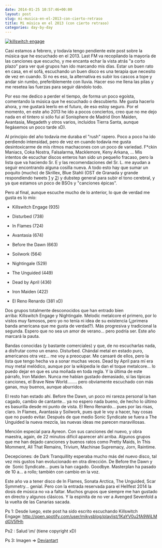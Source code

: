 ```yaml
---
date: 2014-01-25 10:57:46+00:00
layout: post
slug: mi-musica-en-el-2013-con-cierto-retraso
title: Mi música en el 2013 (con cierto retraso)
categories: day-by-day
---
```


[![killswitch engage](http://blog.migueljulian.com/wp-content/uploads/killswitch-engage.jpg)](http://blog.migueljulian.com/wp-content/uploads/killswitch-engage.jpg)

Casi estamos a febrero, y todavía tengo pendiente este post sobre la música que he escuchado en el 2013. Last FM va recopilando la mayoría de las canciones que escucho, y me encanta echar la vista atrás "a corto plazo" para ver qué grupos han ido marcando mis días. Estar un buen rato en casa, en el sofá, escuchando un buen disco es una terapia que necesito de vez en cuando. Si no es eso, la alternativa es subir los cascos a tope y andar sin rumbo, preferiblemente con lluvia. Hacer eso me llena las pilas y me resetea las fuerzas para seguir dándolo todo.

Por eso me dedico a perder el tiempo, de forma un poco egoísta, comentando la música que he escuchado o descubierto. Me gusta hacerlo ahora, y me gustará leerlo en el futuro, de eso estoy seguro. Por el momento, en este año 2013 he ido a pocos conciertos, creo que no me dejo nada en el tintero si sólo fui al Sonisphere de Madrid (Iron Maiden, Avantasia, Megadeth y otros varios, incluidos Tierra Santa, aunque llegásemos un poco tarde xD).

Al principio del año todavía me duraba el "rush" rapero. Poco a poco ha ido perdiendo intensidad, pero de vez en cuando todavía me gusta desintoxicarme de mis ritmos machacones con un poco de variedad. F*ckin Maniacs, Coka Nostra, Falsalarma, Macklemore, Keny Arkana, ... Mis intentos de escuchar discos enteros han sido un pequeño fracaso, pero la lista que va haciendo Sr. E y las recomendaciones del Sr. L. me ayudan a seguir encontrando alguna cosilla nueva. A todo esto hay que sumar un poquito (mucho) de Skrillex, Blue Stahli (OST de Granada y grande respondiendo tweets [1](https://twitter.com/bluestahli/status/321757012734140416) y [2](https://twitter.com/bluestahli/status/337329727490637824)) y dubstep general para subir el tono cerebral, y ya que estamos un poco de BSOs y "canciones épicas".

Pero al final, aunque escuche mucho de lo anterior, lo que de verdad me gusta es lo mío:



	
  * Killswitch Engage (935)

	
  * Disturbed (738)

	
  * In Flames (724)

	
  * Avantasia (674)

	
  * Before the Dawn (663)

	
  * Soilwork (564)

	
  * Nightingale (529)

	
  * The Unguided (449)

	
  * Dead by April (436)

	
  * Iron Maiden (422)

	
  * El Reno Renardo (381 xD)


Dos grupos totalmente desconocidos que han entrado bien arriba: Killswitch Engage y Nightingale. Melodic metalcore el primero, por lo vistos muy famosos, pero yo no tenía ni idea de su existencia (¿primera banda americana que me gusta de verdad?). Más progresiva y tradicional la segunda. Espero que no sea un amor de verano... pero podría ser. Este año marcará la pauta.

Bandas conocidas (y bastante comerciales) y que, de no escucharlas nada, a disfrutar como un enano. Disturbed. Chándal metal en estado puro, americanos otra vez... me voy a preocupar. Me cansaré de ellos, pero la lista que tengo hecha va a sonar muchas veces. Dead by April para mí era muy metal melódico, aunque por la wikipedia le dan el toque metalcore... lo puedo dejar en que es una moñada en toda regla. Y la última de este párrafo, Iron Maiden. Nunca me habían gustado demasiado, si las típicas canciones, el Brave New World........ pero obviamente escuchado con más ganas, muy buenos, aunque aburridos.

El resto han estado ahí. Before the Dawn, un poco mi rareza personal la han cagado, cambio de cantante... ya no espero nada bueno, de hecho lo último es basurilla desde mi punto de vista. El Reno Renardo... pues por las risas, claro. In Flames, Avantasia y Soilwork, pues qué le voy a hacer, hay cosas que no puedo evitar. Después de que medio Sonic Syndicate se fuera a The Unguided la nueva mezcla, las nuevas ideas me parecen maravillosas.

Mención especial para Ayreon. Con sus canciones del nuevo, y obra maestra, again, de 22 minutos difícil aparecer ahí arriba. Algunos grupos que me han dejado canciones y buenos ratos como Pretty Maids, In This Momment, All That Remains, Trivium, Machinae Supremacy, Jorn, Raintime.

Decepciones: de Dark Tranquillity esperaba mucho más del nuevo disco, tal vez mis gustos han evolucionado en otra dirección. De Before the Dawn y de  Sonic Syndicate... pues la han cagado. Goodbye. Masterplan ha pasado de 10 a... a rollo; también con cambio en la voz.

Este año va a tener disco de In Flames, Sonata Arctica, The Unguided, Scar Symmetry... genial. Pero con la entrada reservada para el Hellfest 2014 la dosis de música no va a faltar. Muchos grupos que siempre me han gustado en directo y algunos clásicos. Y la espinita de no ver a Avenged Sevenfold a la vuelta de las Canarias sacada.

Ps 1: Desde luego, este post ha sido escrito escuchando Killswitch Engage: http://open.spotify.com/user/mikysblog/playlist/1KaYV0u2fA9WiLMdGV5fHh

Ps2 : Salud \m/ (tiene copyright xD)

Ps 3: Imagen => [Deviantart](http://notforglory.deviantart.com/art/Killswitch-Engage-Wallpaper-362250971)
